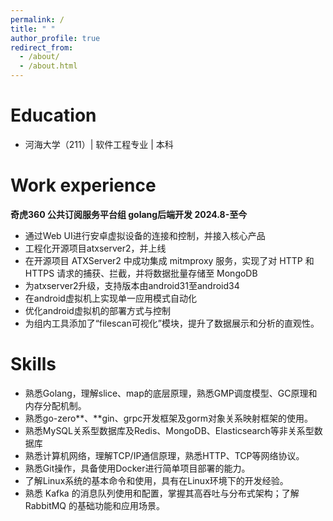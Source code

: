 ```yaml
---
permalink: /
title: " "
author_profile: true
redirect_from: 
  - /about/
  - /about.html
---
```


Education
======

* 河海大学（211）| 软件工程专业 | 本科 

Work experience
======

**奇虎360  公共订阅服务平台组  golang后端开发                      						  2024.8-至今**

- 通过Web UI进行安卓虚拟设备的连接和控制，并接入核心产品
- 工程化开源项目atxserver2，并上线
- 在开源项目 ATXServer2 中成功集成 mitmproxy 服务，实现了对 HTTP 和 HTTPS 请求的捕获、拦截，并将数据批量存储至 MongoDB
- 为atxserver2升级，支持版本由android31至android34
- 在android虚拟机上实现单一应用模式自动化
- 优化android虚拟机的部署方式与控制
- 为组内工具添加了“filescan可视化”模块，提升了数据展示和分析的直观性。

Skills
======

-   熟悉Golang，理解slice、map的底层原理，熟悉GMP调度模型、GC原理和内存分配机制。
-   熟悉go-zero**、**gin、grpc开发框架及gorm对象关系映射框架的使用。
-   熟悉MySQL关系型数据库及Redis、MongoDB、Elasticsearch等非关系型数据库
-   熟悉计算机网络，理解TCP/IP通信原理，熟悉HTTP、TCP等网络协议。
-   熟悉Git操作，具备使用Docker进行简单项目部署的能力。
-   了解Linux系统的基本命令和使用，具有在Linux环境下的开发经验。
-   熟悉 Kafka 的消息队列使用和配置，掌握其高吞吐与分布式架构；了解 RabbitMQ 的基础功能和应用场景。

